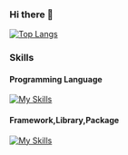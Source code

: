 ### Hi there 👋

[![Top Langs](https://github-readme-stats.vercel.app/api/top-langs/?username=nobushiueshi&layout=donut)](https://github.com/anuraghazra/github-readme-stats)

### Skills
#### Programming Language
[![My Skills](https://skillicons.dev/icons?i=c,cs,dart,js,py,r,swift,ts)](https://skillicons.dev)

#### Framework,Library,Package
[![My Skills](https://skillicons.dev/icons?i=fastapi,flask,flutter,jest,nextjs,nodejs,prisma,react,tailwind,unity)](https://skillicons.dev)

<!--
[![My Skills](https://skillicons.dev/icons?i=androidstudio,azure,bitbucket,c,cs,dart,docker,emacs,fastapi,figma,firebase,flask,flutter,gcp,git,github,githubactions,gitlab,jenkins,md,materialui,mysql,nextjs,notion,npm,postgres,postman,py,r,sqlite,swift,tailwind,ts,unity,vscode,wordpress)](https://skillicons.dev)


[![My Skills](https://skillicons.dev/icons?i=androidstudio,azure,bitbucket,c,cs,dart,docker,emacs,fastapi,figma,firebase,flask,flutter,gcp,git,github,githubactions,gitlab,jenkins,md,materialui,mysql,nextjs,notion,npm,postgres,postman,py,r,sqlite,swift,tailwind,ts,unity,vscode,wordpress)](https://skillicons.dev)
-->

<!--
**nobushiueshi/nobushiueshi** is a ✨ _special_ ✨ repository because its `README.md` (this file) appears on your GitHub profile.

Here are some ideas to get you started:

- 🔭 I’m currently working on ...
- 🌱 I’m currently learning ...
- 👯 I’m looking to collaborate on ...
- 🤔 I’m looking for help with ...
- 💬 Ask me about ...
- 📫 How to reach me: ...
- 😄 Pronouns: ...
- ⚡ Fun fact: ...
-->
